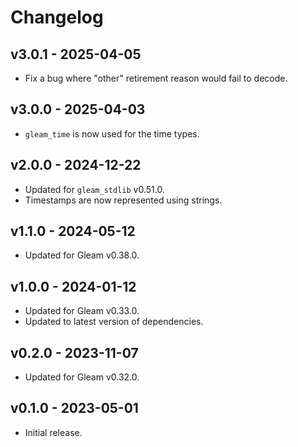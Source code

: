 # Changelog

## v3.0.1 - 2025-04-05

- Fix a bug where "other" retirement reason would fail to decode.

## v3.0.0 - 2025-04-03

- `gleam_time` is now used for the time types.

## v2.0.0 - 2024-12-22

- Updated for `gleam_stdlib` v0.51.0.
- Timestamps are now represented using strings.

## v1.1.0 - 2024-05-12

- Updated for Gleam v0.38.0.

## v1.0.0 - 2024-01-12

- Updated for Gleam v0.33.0.
- Updated to latest version of dependencies.

## v0.2.0 - 2023-11-07

- Updated for Gleam v0.32.0.

## v0.1.0 - 2023-05-01

- Initial release.
